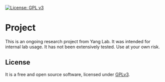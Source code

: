 [![License: GPL v3](https://img.shields.io/badge/License-GPL%20v3-blue.svg)](http://www.gnu.org/licenses/gpl-3.0)

# Project

This is an ongoing research project from Yang Lab. It was intended for internal lab usage. It has not been extensively tested. Use at your own risk.



## License
It is a free and open source software, licensed under [GPLv3](LICENSE).
